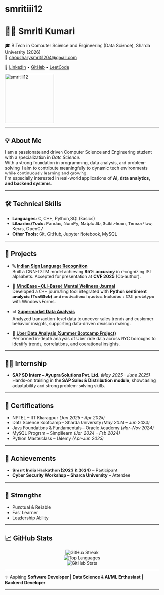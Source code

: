# smritiii12
# 👩‍💻 Smriti Kumari  

🎓 B.Tech in Computer Science and Engineering (Data Science), Sharda University (2026)  
📧 choudharysmriti1204@gmail.com  

🔗 [LinkedIn](https://www.linkedin.com/in/smriti12) • [GitHub](https://github.com/smritiii12) • [LeetCode](https://leetcode.com/Smriti_Kumari_)  

<p align="left">
  <a href="https://github.com/smritiii12">
    <img src="https://komarev.com/ghpvc/?username=smritiii12&label=Profile+Views&color=blueviolet&style=flat-square" alt="smritiii12" width="160"/>
  </a>
</p>

---

## 💡 About Me
I am a passionate and driven Computer Science and Engineering student with a specialization in *Data Science*.  
With a strong foundation in programming, data analysis, and problem-solving, I aim to contribute meaningfully to dynamic tech environments while continuously learning and growing.  
I'm especially interested in real-world applications of **AI, data analytics, and backend systems**.  

---

## 🛠 Technical Skills
- **Languages:** C, C++, Python,SQL(Basics)  
- **Libraries/Tools:** Pandas, NumPy, Matplotlib, Scikit-learn, TensorFlow, Keras, OpenCV  
- **Other Tools:** Git, GitHub, Jupyter Notebook, MySQL  

---

## 📂 Projects
- 🔤 **[Indian Sign Language Recognition](https://github.com/smritiii12/ISL)**  
  Built a CNN-LSTM model achieving **95% accuracy** in recognizing ISL alphabets. Accepted for presentation at **CVR 2025** (Co-author).

- 🧠 **[MindEase – CLI-Based Mental Wellness Journal](https://github.com/smritiii12/MindEase)**  
  Developed a C++ journaling tool integrated with **Python sentiment analysis (TextBlob)** and motivational quotes. Includes a GUI prototype with Windows Forms.

- 📊 **[Supermarket Data Analysis](https://github.com/smritiii12/Supermarket-Data-Analysis)**  
  Analyzed transaction-level data to uncover sales trends and customer behavior insights, supporting data-driven decision making.

- 🚕 **[Uber Data Analysis (Summer Bootcamp Project)](https://github.com/smritiii12/Summer-Bootcamp-Project)**  
  Performed in-depth analysis of Uber ride data across NYC boroughs to identify trends, correlations, and operational insights.

---

## 👩‍🏫 Internship
- **SAP SD Intern – Ayupra Solutions Pvt. Ltd.** *(May 2025 – June 2025)*  
  Hands-on training in the **SAP Sales & Distribution module**, showcasing adaptability and strong problem-solving skills.

---

## 🏅 Certifications
- NPTEL – IIT Kharagpur *(Jan 2025 – Apr 2025)*  
- Data Science Bootcamp – Sharda University *(May 2024 – Jun 2024)*  
- Java Foundations & Fundamentals – Oracle Academy *(Mar–Nov 2024)*  
- MySQL Program – Simplilearn *(Jan 2024 – Feb 2024)*  
- Python Masterclass – Udemy *(Apr–Jun 2023)*  

---

## 🚀 Achievements
- **Smart India Hackathon (2023 & 2024)** – Participant  
- **Cyber Security Workshop – Sharda University** – Attendee  

---

## 🌱 Strengths
- Punctual & Reliable  
- Fast Learner  
- Leadership Ability  

---

## 📈 GitHub Stats
<p align="center">
  <img src="https://github-readme-streak-stats.herokuapp.com?user=smritiii12&theme=radical&hide_border=true" alt="GitHub Streak" />
  <br>
  <img src="https://github-readme-stats.vercel.app/api/top-langs/?username=smritiii12&layout=compact&theme=radical&hide_border=true" alt="Top Languages" />
  <br>
  <img src="https://github-readme-stats.vercel.app/api?username=smritiii12&show_icons=true&theme=radical&hide_border=true" alt="GitHub Stats" />
</p>

---

✨ Aspiring **Software Developer | Data Science & AI/ML Enthusiast | Backend Developer**  


<hr>
